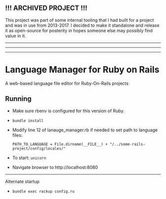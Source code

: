 ## !!! ARCHIVED PROJECT !!!

This project was part of some internal tooling that I had built for a project and was in use from 2013-2017. I decided to make it standalone and release it as open-source for posterity in hopes someone else may possibly find value in it.

---
---
---

# Language Manager for Ruby on Rails

A web-based language file editor for Ruby-On-Rails projects

## Running

* Make sure rbenv is configured for this version of Ruby. 

* `bundle install`

* Modify line 12 of lanauge_manager.rb if needed to set path to language files: 

    `PATH_TO_LANGUAGE = File.dirname(__FILE__) + "/../some-rails-project/config/locales/"`

* To start: `unicorn`

* Navigate browser to http://localhost:8080

-----

Alternate startup

* `bundle exec rackup config.ru`
